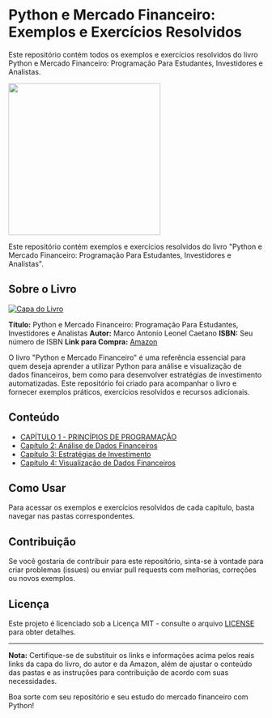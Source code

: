 # Python e Mercado Financeiro: Exemplos e Exercícios Resolvidos
Este repositório contém todos os exemplos e exercícios resolvidos do livro Python e Mercado Financeiro: Programação Para Estudantes, Investidores e Analistas.

<img src="https://storage.blucher.com.br/book/galery/3D_RGB_Python_e_mercado_financeiro.png" width="300">

Este repositório contém exemplos e exercícios resolvidos do livro "Python e Mercado Financeiro: Programação Para Estudantes, Investidores e Analistas".

## Sobre o Livro

[![Capa do Livro](https://link_para_sua_imagem_da_capa.jpg)](https://www.amazon.com.br/link_para_o_livro)

**Título:** Python e Mercado Financeiro: Programação Para Estudantes, Investidores e Analistas
**Autor:** Marco Antonio Leonel Caetano
**ISBN:** Seu número de ISBN
**Link para Compra:** [Amazon](https://www.amazon.com.br/link_para_o_livro)

O livro "Python e Mercado Financeiro" é uma referência essencial para quem deseja aprender a utilizar Python para análise e visualização de dados financeiros, bem como para desenvolver estratégias de investimento automatizadas. Este repositório foi criado para acompanhar o livro e fornecer exemplos práticos, exercícios resolvidos e recursos adicionais.

## Conteúdo

- [CAPÍTULO 1 - PRINCÍPIOS DE PROGRAMAÇÃO](capitulo1/)
- [Capítulo 2: Análise de Dados Financeiros](capitulo2/)
- [Capítulo 3: Estratégias de Investimento](capitulo3/)
- [Capítulo 4: Visualização de Dados Financeiros](capitulo4/)

## Como Usar

Para acessar os exemplos e exercícios resolvidos de cada capítulo, basta navegar nas pastas correspondentes.

## Contribuição

Se você gostaria de contribuir para este repositório, sinta-se à vontade para criar problemas (issues) ou enviar pull requests com melhorias, correções ou novos exemplos.

## Licença

Este projeto é licenciado sob a Licença MIT - consulte o arquivo [LICENSE](LICENSE) para obter detalhes.

---

**Nota:** Certifique-se de substituir os links e informações acima pelos reais links da capa do livro, do autor e da Amazon, além de ajustar o conteúdo das pastas e as instruções para contribuição de acordo com suas necessidades.

Boa sorte com seu repositório e seu estudo do mercado financeiro com Python!

